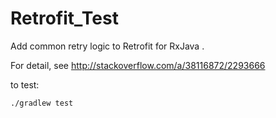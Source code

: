 # Retrofit_Test
Add common retry logic to Retrofit for RxJava .

For detail, see http://stackoverflow.com/a/38116872/2293666

to test:

```
./gradlew test
```

